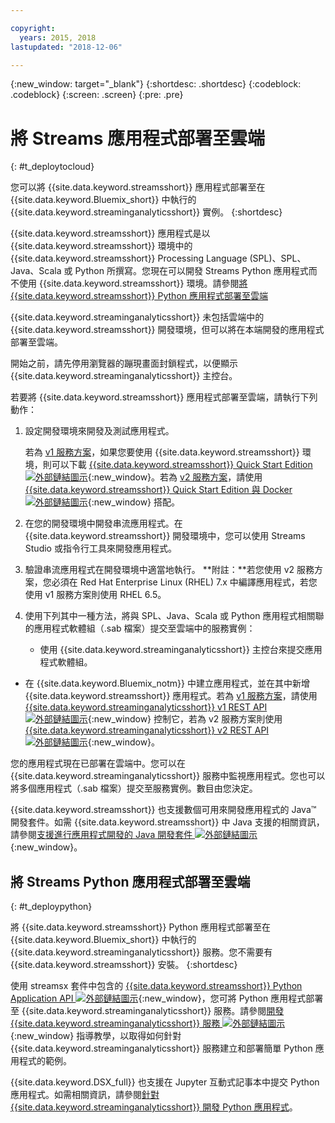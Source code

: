 ```yaml
---

copyright:
  years: 2015, 2018
lastupdated: "2018-12-06"

---
```


<!-- Attribute definitions -->
{:new_window: target="_blank"}
{:shortdesc: .shortdesc}
{:codeblock: .codeblock}
{:screen: .screen}
{:pre: .pre}

# 將 Streams 應用程式部署至雲端
{: #t_deploytocloud}

您可以將 {{site.data.keyword.streamsshort}} 應用程式部署至在 {{site.data.keyword.Bluemix_short}} 中執行的 {{site.data.keyword.streaminganalyticsshort}} 實例。
{:shortdesc}

{{site.data.keyword.streamsshort}} 應用程式是以 {{site.data.keyword.streamsshort}} 環境中的 {{site.data.keyword.streamsshort}} Processing Language (SPL)、SPL、Java、Scala 或 Python 所撰寫。您現在可以開發 Streams Python 應用程式而不使用 {{site.data.keyword.streamsshort}} 環境。請參閱[將 {{site.data.keyword.streamsshort}} Python 應用程式部署至雲端](/docs/services/StreamingAnalytics/t_deploytocloud.html#t_deploypython)


{{site.data.keyword.streaminganalyticsshort}} 未包括雲端中的 {{site.data.keyword.streamsshort}} 開發環境，但可以將在本端開發的應用程式部署至雲端。

開始之前，請先停用瀏覽器的蹦現畫面封鎖程式，以便顯示 {{site.data.keyword.streaminganalyticsshort}} 主控台。

若要將 {{site.data.keyword.streamsshort}} 應用程式部署至雲端，請執行下列動作：

1. 設定開發環境來開發及測試應用程式。

	若為 [v1 服務方案](/docs/services/StreamingAnalytics/service_plans.html)，如果您要使用 {{site.data.keyword.streamsshort}} 環境，則可以下載 [{{site.data.keyword.streamsshort}} Quick Start Edition ![外部鏈結圖示](../../icons/launch-glyph.svg "外部鏈結圖示")](http://ibmstreams.github.io/streamsx.documentation/docs/4.3/qse-intro/){:new_window}。若為 [v2 服務方案](/docs/services/StreamingAnalytics/service_plans.html)，請使用 [{{site.data.keyword.streamsshort}} Quick Start Edition 與 Docker ![外部鏈結圖示](../../icons/launch-glyph.svg "外部鏈結圖示")](https://www.ibm.com/marketing/iwm/iwm/web/preLogin.do?source=swg-ibmistvi){:new_window} 搭配。

2. 在您的開發環境中開發串流應用程式。在 {{site.data.keyword.streamsshort}} 開發環境中，您可以使用 Streams Studio 或指令行工具來開發應用程式。

3. 驗證串流應用程式在開發環境中適當地執行。
**附註：**若您使用 v2 服務方案，您必須在 Red Hat Enterprise Linux (RHEL) 7.x 中編譯應用程式，若您使用 v1 服務方案則使用 RHEL 6.5。

4. 使用下列其中一種方法，將與 SPL、Java、Scala 或 Python 應用程式相關聯的應用程式軟體組（.sab 檔案）提交至雲端中的服務實例：
	* 使用 {{site.data.keyword.streaminganalyticsshort}} 主控台來提交應用程式軟體組。

  * 在 {{site.data.keyword.Bluemix_notm}} 中建立應用程式，並在其中新增 {{site.data.keyword.streamsshort}} 應用程式。若為 [v1 服務方案](/docs/services/StreamingAnalytics/service_plans.html)，請使用 [{{site.data.keyword.streaminganalyticsshort}} v1 REST API ![外部鏈結圖示](../../icons/launch-glyph.svg "外部鏈結圖示")](https://{DomainName}/apidocs/streaming-analytics-v1){:new_window} 控制它，若為 v2 服務方案則使用 [{{site.data.keyword.streaminganalyticsshort}} v2 REST API ![外部鏈結圖示](../../icons/launch-glyph.svg "外部鏈結圖示")](https://{DomainName}/apidocs/streaming-analytics-v2){:new_window}。

您的應用程式現在已部署在雲端中。您可以在 {{site.data.keyword.streaminganalyticsshort}} 服務中監視應用程式。您也可以將多個應用程式（.sab 檔案）提交至服務實例。數目由您決定。

{{site.data.keyword.streamsshort}} 也支援數個可用來開發應用程式的 Java™ 開發套件。如需 {{site.data.keyword.streamsshort}} 中 Java 支援的相關資訊，請參閱[支援進行應用程式開發的 Java 開發套件 ![外部鏈結圖示](../../icons/launch-glyph.svg "外部鏈結圖示")](https://www.ibm.com/support/knowledgecenter/en/SSCRJU_4.3.0/com.ibm.streams.install.doc/doc/ibminfospherestreams-install-prerequisites-java-supported-sdks.html){:new_window}。

## 將 Streams Python 應用程式部署至雲端
{: #t_deploypython}

將 {{site.data.keyword.streamsshort}} Python 應用程式部署至在 {{site.data.keyword.Bluemix_short}} 中執行的 {{site.data.keyword.streaminganalyticsshort}} 服務。您不需要有 {{site.data.keyword.streamsshort}} 安裝。
{:shortdesc}

使用 streamsx 套件中包含的 [{{site.data.keyword.streamsshort}} Python Application API ![外部鏈結圖示](../../icons/launch-glyph.svg "外部鏈結圖示")](http://ibmstreams.github.io/streamsx.documentation/docs/python/python-appapi-devguide/#50-api-features){:new_window}，您可將 Python 應用程式部署至 {{site.data.keyword.streaminganalyticsshort}} 服務。請參閱[開發 {{site.data.keyword.streaminganalyticsshort}} 服務 ![外部鏈結圖示](../../icons/launch-glyph.svg "外部鏈結圖示")](http://ibmstreams.github.io/streamsx.documentation/docs/python/1.6/python-appapi-devguide-2a/index.html){:new_window} 指導教學，以取得如何針對 {{site.data.keyword.streaminganalyticsshort}} 服務建立和部署簡單 Python 應用程式的範例。

{{site.data.keyword.DSX_full}} 也支援在 Jupyter 互動式記事本中提交 Python 應用程式。如需相關資訊，請參閱[針對 {{site.data.keyword.streaminganalyticsshort}} 開發 Python 應用程式](/docs/services/StreamingAnalytics/t_develop_apps_python.html)。
